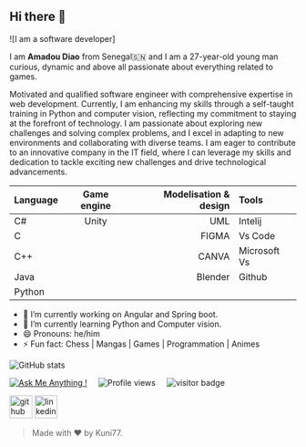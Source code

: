 ## Hi there 👋
![I am a software developer]

I am **Amadou Diao** from Senegal🇸🇳 and I am a 27-year-old young man curious, dynamic and above all passionate about everything related to games.

Motivated and qualified software engineer with comprehensive expertise in web development. Currently, I am enhancing my skills through a self-taught training in Python and computer vision, reflecting my commitment to staying at the forefront of technology. I am passionate about exploring new challenges and solving complex problems, and I excel in adapting to new environments and collaborating with diverse teams. I am eager to contribute to an innovative company in the IT field, where I can leverage my skills and dedication to tackle exciting new challenges and drive technological advancements.

|         Language   |     Game engine       |     Modelisation & design |          Tools  |
|--------------------|:-------------------:|--------------:|:------------------------------|
|           C#       |Unity                |UML            |         Intelij               |
|          C         |                     |     FIGMA     |         Vs Code               |
|   C++              |                     |     CANVA     |    Microsoft Vs               |
|     Java           |                     | Blender       |     Github                    |  
|        Python            |                     |               |                               |  
- 🔭 I’m currently working on Angular and Spring boot. 
- 🌱 I’m currently learning Python and Computer vision. 
- 😄 Pronouns: he/him
- ⚡ Fun fact: Chess | Mangas | Games | Programmation | Animes

<!-- [![Top Langs](https://github-readme-stats.vercel.app/api/top-langs/?username=cheikh785)](https://github.com/anuraghazra/github-readme-stats) -->

![GitHub stats](https://github-readme-stats.vercel.app/api?username=Kuni77&show_icons=true&count_private=true&theme=merko&border_radius=15&hide_border=true&langs_count=10)  



[![Ask Me Anything !](https://img.shields.io/badge/Ask%20me-anything-1abc9c.svg)](https://GitHub.com/Kuni77) &nbsp;&nbsp;&nbsp; ![Profile views](https://gpvc.arturio.dev/Kuni77)  &nbsp;&nbsp;&nbsp;   ![visitor badge](https://visitor-badge.glitch.me/badge?page_id=jwenjian.visitor-badge&left_color=red&right_color=green) &nbsp;&nbsp;&nbsp;

[<img src='https://cdn.jsdelivr.net/npm/simple-icons@3.0.1/icons/github.svg' alt='github' height='40'>](https://github.com/Kuni77)  [<img src='https://cdn.jsdelivr.net/npm/simple-icons@3.0.1/icons/linkedin.svg' alt='linkedin' height='40'>](https://www.linkedin.com/in/amadou-diao-674b18238/)

>Made with :heart: by Kuni77.
<!---
Cheikh785/Cheikh785 is a ✨ special ✨ repository because its `README.md` (this file) appears on your GitHub profile.
You can click the Preview link to take a look at your changes.
--->
